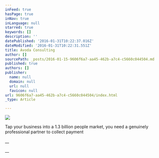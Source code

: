 ```yaml
---
inFeed: true
hasPage: true
inNav: true
inLanguage: null
starred: true
keywords: []
description: ''
datePublished: '2016-01-31T10:22:37.016Z'
dateModified: '2016-01-31T10:22:31.551Z'
title: Avoda Consulting
author: []
sourcePath: _posts/2016-01-15-9606f6a7-aa45-462b-a7c4-c5660c044504.md
published: true
authors: []
publisher:
  name: null
  domain: null
  url: null
  favicon: null
url: 9606f6a7-aa45-462b-a7c4-c5660c044504/index.html
_type: Article

---
```

![](https://the-grid-user-content.s3-us-west-2.amazonaws.com/ea97adb0-b0f5-4f86-b165-4a4d32d75f24.JPG)

Tap your business into a 1.3 billion people market, you need a genuinely professional partner to collect payment

__

__